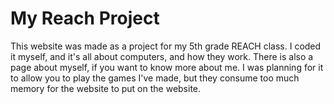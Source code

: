 # My Reach Project

This website was made as a project for my 5th grade REACH class. I coded it myself, and it's all about computers, and how they work. There is also a page about myself, if you want to know more about me. I was planning for it to allow you to play the games I've made, but they consume too much memory for the website to put on the website.
